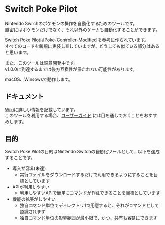 # Switch Poke Pilot

Nintendo Switchのポケモンの操作を自動化するためのツールです。  
厳密にはポケモンだけでなく、それ以外のゲームも自動化することができます。

Switch Poke Pilotは[Poke-Controller-Modified](https://github.com/Moi-poke/Poke-Controller-Modified)
を参考に作られています。  
すべてのコードを新規に実装し直していますが、どうしても似ている部分はあると思います。

また、このツールは鋭意開発中です。  
v1.0.0に到達するまでは後方互換性が保たれない可能性があります。

macOS、Windowsで動作します。

## ドキュメント

[Wiki](https://github.com/carimatics/SwitchPokePilot/wiki)に詳しい情報を記載しています。  
このツールを利用する場合、[ユーザーガイド](https://github.com/carimatics/switch-poke-pilot/wiki/ユーザーガイド)
には目を通しておくことをおすすめします。

## 目的

Switch Poke Pilotの目的はNintendo Switchの自動化ツールとして、以下を達成することです。

- 導入が容易(未達)
    - 実行ファイルをダウンロードするだけで利用できるようにすることを目標としています
- APIが利用しやすい
    - 利用しやすいAPIで簡単にコマンドが作成できることを目標としています
- 機能の拡張がしやすい
    - 独自コマンド単位でディレクトリ1つ用意すると、それがコマンドとして認識されます
    - 独自コマンド単位の影響範囲が最小限で、かつ、共有も容易にできます

